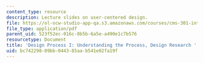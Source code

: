 ```yaml
---
content_type: resource
description: Lecture slides on user-centered design.
file: https://ol-ocw-studio-app-qa.s3.amazonaws.com/courses/cms-301-introduction-to-game-design-methods-spring-2016/bc74229809bb044385aab541e02fa19f_MITCMS_301S16_Design.pdf
file_type: application/pdf
parent_uid: 523f52ec-016c-8b5b-6a5e-a490e1c7b576
resourcetype: Document
title: 'Design Process I: Understanding the Process, Design Research '
uid: bc742298-09bb-0443-85aa-b541e02fa19f
---
```

